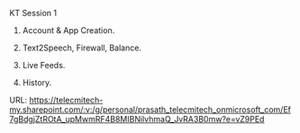 KT Session 1

1. Account & App Creation.

2. Text2Speech, Firewall, Balance.

3. Live Feeds.

4. History.


URL: https://telecmitech-my.sharepoint.com/:v:/g/personal/prasath_telecmitech_onmicrosoft_com/Ef7gBdgjZtROtA_upMwmRF4B8MIBNilvhmaQ_JvRA3B0mw?e=vZ9PEd